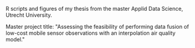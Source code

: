 R scripts and figures of my thesis from the master Applid Data Science, Utrecht University. 

Master project title: "Assessing the feasibility of performing data fusion of 
low-cost mobile sensor observations with an interpolation air quality model."
